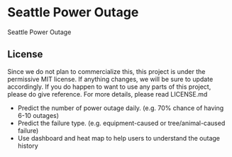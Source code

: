 # Seattle Power Outage

Seattle Power Outage

## License
Since we do not plan to commercialize this, this project is under the permissive MIT license. If anything changes, we will be sure to update accordingly. If you do happen to want to use any parts of this project, please do give reference. For more details, please read LICENSE.md

* Predict the number of power outage daily. (e.g. 70% chance of having 6-10 outages) 
* Predict the failure type. (e.g. equipment-caused or tree/animal-caused failure)
* Use dashboard and heat map to help users to understand the outage history
